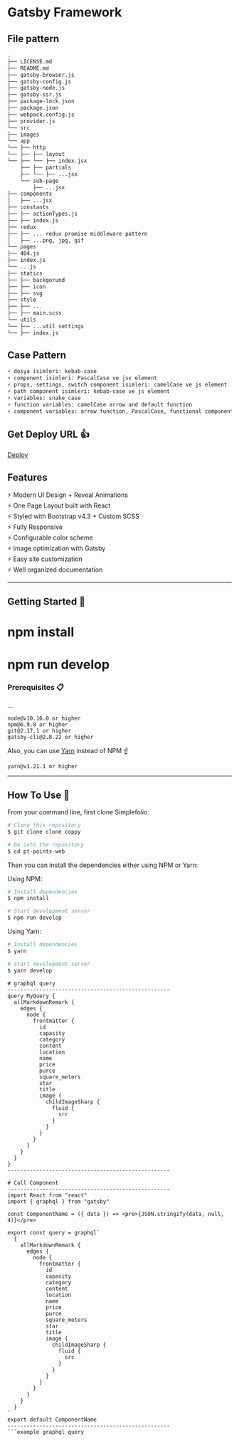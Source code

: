 # Gatsby Framework

## File pattern

```bash
.
├── LICENSE.md
├── README.md
├── gatsby-browser.js
├── gatsby-config.js
├── gatsby-node.js
├── gatsby-ssr.js
├── package-lock.json
├── package.json
├── webpack.config.js
├── provider.js
└── src
├── images
└── app
└── ├── http
└── ├── ├── layout
└── ├── └── ├── index.jsx
    ├── ├── partials
    ├── └── ├── ...jsx 
    └── sub-page
        ├── ...jsx
├── components
│   ├── ...jsx
├── constants
├── ├── actionTypes.js
├── ├── index.js
├── redux
├── ├── ... redux promise middleware pattern
│   ├── ...png, jpg, gif
└── pages
├── 404.js
├── index.js
└── ...js
├── statics
├── ├── backgorund
├── ├── icon
├── ├── svg
├── style
├── ├── ...
├── ├── main.scss
└── utils
└── ├── ...util settings
└── ├── index.js
```

## Case Pattern

```bash
⚡️ dosya isimleri: kebab-case
⚡️ component isimleri: PascalCase ve jsx element
⚡️ props, settings, switch component isimleri: camelCase ve js element
⚡️ path component isimleri: kebab-case ve js element
⚡️ variables: snake_case
⚡️ function variables: camelCase arrow and default function
⚡️ component variables: arrow function, PascalCase, functional component ve set prop required default
```

## Get Deploy URL 👍

<a href="">Deploy</a>

## Features

⚡️ Modern UI Design + Reveal Animations\
⚡️ One Page Layout built with React\
⚡️ Styled with Bootstrap v4.3 + Custom SCSS\
⚡️ Fully Responsive\
⚡️ Configurable color scheme\
⚡️ Image optimization with Gatsby\
⚡️ Easy site customization\
⚡️ Well organized documentation

---

## Getting Started 🚀

# npm install
# npm run develop

### Prerequisites 📋

...

```
node@v10.16.0 or higher
npm@6.9.0 or higher
git@2.17.1 or higher
gatsby-cli@2.8.22 or higher
```

Also, you can use [Yarn](https://yarnpkg.com/) instead of NPM ☝️

```
yarn@v1.21.1 or higher
```

---

## How To Use 🔧

From your command line, first clone Simplefolio:

```bash
# Clone this repository
$ git clone clone coppy

# Go into the repository
$ cd pt-points-web
```

Then you can install the dependencies either using NPM or Yarn:

Using NPM:

```bash
# Install dependencies
$ npm install

# Start development server
$ npm run develop
```

Using Yarn:

```bash
# Install dependencies
$ yarn

# Start development server
$ yarn develop
```

```example graphql query
# graphql query
---------------------------------------------------
query MyQuery {
  allMarkdownRemark {
    edges {
      node {
        frontmatter {
          id
          capasity
          category
          content
          location
          name
          price
          purce
          square_meters
          star
          title
          image {
            childImageSharp {
              fluid {
                src
              }
            }
          }
        }
      }
    }
  }
}
---------------------------------------------------

# Call Component
---------------------------------------------------
import React from "react"
import { graphql } from "gatsby"

const ComponentName = ({ data }) => <pre>{JSON.stringify(data, null, 4)}</pre>

export const query = graphql`
  {
    allMarkdownRemark {
      edges {
        node {
          frontmatter {
            id
            capasity
            category
            content
            location
            name
            price
            purce
            square_meters
            star
            title
            image {
              childImageSharp {
                fluid {
                  src
                }
              }
            }
          }
        }
      }
    }
  }
`
export default ComponentName
---------------------------------------------------
```example graphql query
